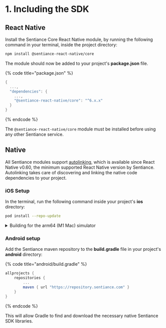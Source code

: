 # 1. Including the SDK

## React Native

Install the Sentiance Core React Native module, by running the following command in your terminal, inside the project directory:

```bash
npm install @sentiance-react-native/core
```

The module should now be added to your project's **package.json** file.

{% code title="package.json" %}
```groovy
{
  ...,
  "dependencies": {
    ...,
    "@sentiance-react-native/core": "^6.x.x"
  }
}
```
{% endcode %}

The `@sentiance-react-native/core` module must be installed before using any other Sentiance service.

## Native

All Sentiance modules support [autolinking](https://github.com/react-native-community/cli/blob/main/docs/autolinking.md), which is available since React Native v0.60, the minimum supported React Native version by Sentiance. Autolinking takes care of discovering and linking the native code dependencies to your project.

### iOS Setup

In the terminal, run the following command inside your project's **ios** directory:

```bash
pod install --repo-update
```

<details>

<summary>Building for the arm64 (M1 Mac) simulator</summary>

The Sentiance SDK itself supports the arm64 simulator architecture. However, the SDK has a dependency on TensorFlow Lite v2.7.0, which does not support arm64 simulators. To address this limitation, use our custom TensorFlow Lite v2.7.0 framework. In your **Podfile**, add the following entry:

{% code title="Podfile" %}
```
pod 'TensorFlowLiteC', :podspec => 'https://sentiance-u1-sdk-downloads.s3.eu-west-1.amazonaws.com/ios/frameworks/TensorFlowLiteC/2.7.0/TensorFlowLiteC.podspec'
```
{% endcode %}

More information about this custom framework can be found on [this page](../../appendix/ios/m1-simulator-support.md).

</details>

### Android setup

Add the Sentiance maven repository to the **build.gradle** file in your project's **android** directory:

{% code title="android/build.gradle" %}
```groovy
allprojects {
    repositories {
        ...
        maven { url "https://repository.sentiance.com" }
    }
}
```
{% endcode %}

This will allow Gradle to find and download the necessary native Sentiance SDK libraries.
